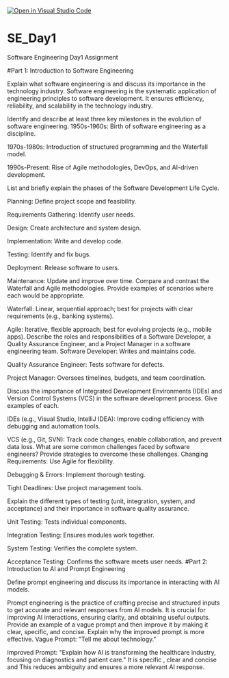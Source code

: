 [![Open in Visual Studio Code](https://classroom.github.com/assets/open-in-vscode-2e0aaae1b6195c2367325f4f02e2d04e9abb55f0b24a779b69b11b9e10269abc.svg)](https://classroom.github.com/online_ide?assignment_repo_id=18830502&assignment_repo_type=AssignmentRepo)
# SE_Day1
Software Engineering Day1 Assignment

#Part 1: Introduction to Software Engineering

Explain what software engineering is and discuss its importance in the technology industry.
Software engineering is the systematic application of engineering principles to software development. It ensures efficiency, reliability, and scalability in the technology industry.

Identify and describe at least three key milestones in the evolution of software engineering.
1950s-1960s: Birth of software engineering as a discipline.

1970s-1980s: Introduction of structured programming and the Waterfall model.

1990s-Present: Rise of Agile methodologies, DevOps, and AI-driven development.

List and briefly explain the phases of the Software Development Life Cycle.

Planning: Define project scope and feasibility.

Requirements Gathering: Identify user needs.

Design: Create architecture and system design.

Implementation: Write and develop code.

Testing: Identify and fix bugs.

Deployment: Release software to users.

Maintenance: Update and improve over time.
Compare and contrast the Waterfall and Agile methodologies. Provide examples of scenarios where each would be appropriate.

Waterfall: Linear, sequential approach; best for projects with clear requirements (e.g., banking systems).

Agile: Iterative, flexible approach; best for evolving projects (e.g., mobile apps).
Describe the roles and responsibilities of a Software Developer, a Quality Assurance Engineer, and a Project Manager in a software engineering team.
Software Developer: Writes and maintains code.

Quality Assurance Engineer: Tests software for defects.

Project Manager: Oversees timelines, budgets, and team coordination.

Discuss the importance of Integrated Development Environments (IDEs) and Version Control Systems (VCS) in the software development process. Give examples of each.

IDEs (e.g., Visual Studio, IntelliJ IDEA): Improve coding efficiency with debugging and automation tools.

VCS (e.g., Git, SVN): Track code changes, enable collaboration, and prevent data loss.
What are some common challenges faced by software engineers? Provide strategies to overcome these challenges.
Changing Requirements: Use Agile for flexibility.

Debugging & Errors: Implement thorough testing.

Tight Deadlines: Use project management tools.

Explain the different types of testing (unit, integration, system, and acceptance) and their importance in software quality assurance.

Unit Testing: Tests individual components.

Integration Testing: Ensures modules work together.

System Testing: Verifies the complete system.

Acceptance Testing: Confirms the software meets user needs.
#Part 2: Introduction to AI and Prompt Engineering

Define prompt engineering and discuss its importance in interacting with AI models.

Prompt engineering is the practice of crafting precise and structured inputs to get accurate and relevant responses from AI models. It is crucial for improving AI interactions, ensuring clarity, and obtaining useful outputs.
Provide an example of a vague prompt and then improve it by making it clear, specific, and concise. Explain why the improved prompt is more effective.
Vague Prompt: "Tell me about technology."

Improved Prompt: "Explain how AI is transforming the healthcare industry, focusing on diagnostics and patient care." It is specific , clear and concise and This reduces ambiguity and ensures a more relevant AI response.
